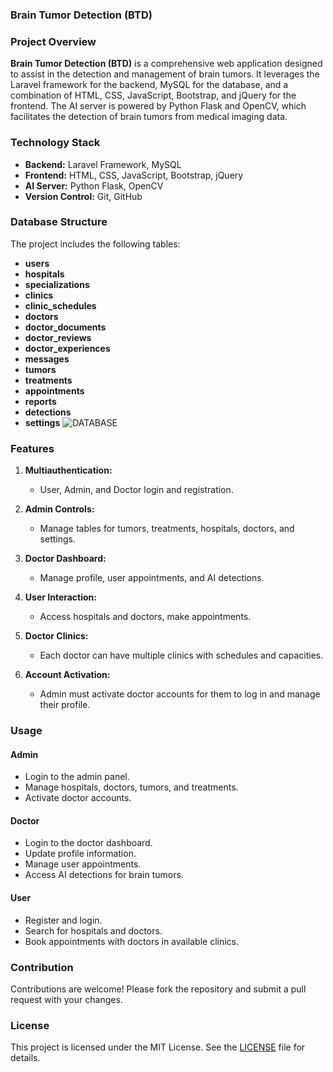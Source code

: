 ### Brain Tumor Detection (BTD)

### Project Overview
**Brain Tumor Detection (BTD)** is a comprehensive web application designed to assist in the detection and management of brain tumors. It leverages the Laravel framework for the backend, MySQL for the database, and a combination of HTML, CSS, JavaScript, Bootstrap, and jQuery for the frontend. The AI server is powered by Python Flask and OpenCV, which facilitates the detection of brain tumors from medical imaging data.

### Technology Stack
- **Backend:** Laravel Framework, MySQL
- **Frontend:** HTML, CSS, JavaScript, Bootstrap, jQuery
- **AI Server:** Python Flask, OpenCV
- **Version Control:** Git, GitHub

### Database Structure
The project includes the following tables:

- **users**
- **hospitals**
- **specializations**
- **clinics**
- **clinic_schedules**
- **doctors**
- **doctor_documents**
- **doctor_reviews**
- **doctor_experiences**
- **messages**
- **tumors**
- **treatments**
- **appointments**
- **reports**
- **detections**
- **settings**
![DATABASE](https://github.com/user-attachments/assets/ab718c45-0fa4-42f9-b31e-e05ad847c2a7)


### Features

1. **Multiauthentication:**
   - User, Admin, and Doctor login and registration.

2. **Admin Controls:**
   - Manage tables for tumors, treatments, hospitals, doctors, and settings.

3. **Doctor Dashboard:**
   - Manage profile, user appointments, and AI detections.

4. **User Interaction:**
   - Access hospitals and doctors, make appointments.

5. **Doctor Clinics:**
   - Each doctor can have multiple clinics with schedules and capacities.

6. **Account Activation:**
   - Admin must activate doctor accounts for them to log in and manage their profile.

### Usage
#### Admin
- Login to the admin panel.
- Manage hospitals, doctors, tumors, and treatments.
- Activate doctor accounts.

#### Doctor
- Login to the doctor dashboard.
- Update profile information.
- Manage user appointments.
- Access AI detections for brain tumors.

#### User
- Register and login.
- Search for hospitals and doctors.
- Book appointments with doctors in available clinics.

### Contribution
Contributions are welcome! Please fork the repository and submit a pull request with your changes.

### License
This project is licensed under the MIT License. See the [LICENSE](https://github.com/Abdogoda/BTD/blob/main/LICENSE) file for details.
